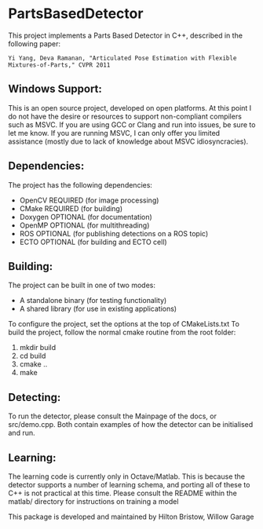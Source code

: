 PartsBasedDetector
==================

This project implements a Parts Based Detector in C++, described in the following paper:

    Yi Yang, Deva Ramanan, "Articulated Pose Estimation with Flexible Mixtures-of-Parts," CVPR 2011

Windows Support:
----------------
This is an open source project, developed on open platforms. At this point I do not have the desire or resources to support non-compliant compilers such as MSVC. If you are using GCC or Clang and run into issues, be sure to let me know. If you are running MSVC, I can only offer you limited assistance (mostly due to lack of knowledge about MSVC idiosyncracies). 

Dependencies:
-------------
The project has the following dependencies:

 - OpenCV  REQUIRED (for image processing)
 - CMake   REQUIRED (for building)
 - Doxygen OPTIONAL (for documentation)
 - OpenMP  OPTIONAL (for multithreading)
 - ROS     OPTIONAL (for publishing detections on a ROS topic)
 - ECTO    OPTIONAL (for building and ECTO cell)

Building:
---------
The project can be built in one of two modes:

 - A standalone binary (for testing functionality)
 - A shared library    (for use in existing applications)

To configure the project, set the options at the top of CMakeLists.txt
To build the project, follow the normal cmake routine from the root folder:

 1. mkdir build
 2. cd build
 3. cmake ..
 4. make

Detecting:
----------
To run the detector, please consult the Mainpage of the docs, or src/demo.cpp. Both contain examples of how the detector can be initialised and run.

Learning:
---------
The learning code is currently only in Octave/Matlab. This is because the detector supports a number of learning schema, and porting all of these to C++ is not practical at this time. Please consult the README within the matlab/ directory for instructions on training a model

This package is developed and maintained by Hilton Bristow, Willow Garage

